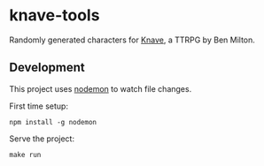 # knave-tools

Randomly generated characters for [Knave](https://questingbeast.itch.io/knave), a TTRPG by Ben Milton.

## Development

This project uses [nodemon](https://nodemon.io/) to watch file changes.

First time setup:

```
npm install -g nodemon
```

Serve the project:

```
make run
```
